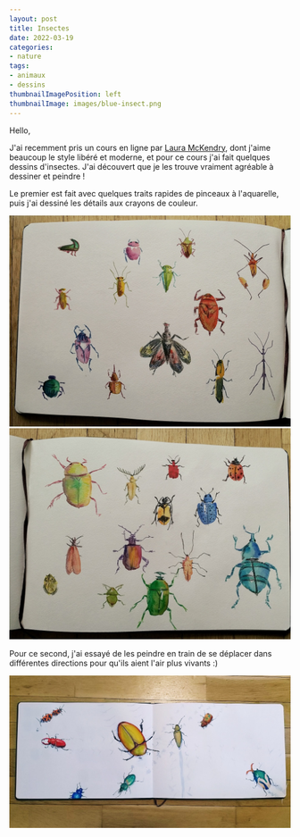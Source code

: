 ```yaml
---
layout: post
title: Insectes
date: 2022-03-19
categories: 
- nature
tags: 
- animaux
- dessins
thumbnailImagePosition: left
thumbnailImage: images/blue-insect.png
---
```


Hello,

J'ai recemment pris un cours en ligne par [Laura McKendry](https://lauramckendry.com/), dont j'aime beaucoup le style libéré et moderne, et pour ce cours j'ai fait quelques dessins d'insectes.
J'ai découvert que je les trouve vraiment agréable à dessiner et peindre !

Le premier est fait avec quelques traits rapides de pinceaux à l'aquarelle, puis j'ai dessiné les détails aux crayons de couleur.

![insectes-1](/images/insects-2.jpeg)
![insectes-2](/images/insects-1.jpeg)

Pour ce second, j'ai essayé de les peindre en train de se déplacer dans différentes directions pour qu'ils aient l'air plus vivants :)

![insectes-marchant](/images/insects-walking.jpeg)

